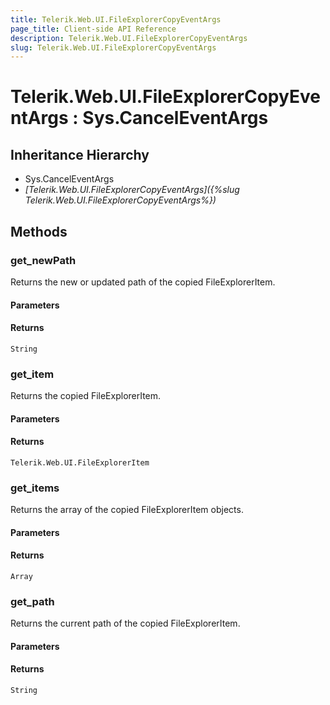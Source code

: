 ```yaml
---
title: Telerik.Web.UI.FileExplorerCopyEventArgs
page_title: Client-side API Reference
description: Telerik.Web.UI.FileExplorerCopyEventArgs
slug: Telerik.Web.UI.FileExplorerCopyEventArgs
---
```


# Telerik.Web.UI.FileExplorerCopyEventArgs : Sys.CancelEventArgs 

## Inheritance Hierarchy

* Sys.CancelEventArgs
* *[Telerik.Web.UI.FileExplorerCopyEventArgs]({%slug Telerik.Web.UI.FileExplorerCopyEventArgs%})*


## Methods

###  get_newPath

Returns the new or updated path of the copied FileExplorerItem.

#### Parameters

#### Returns

`String` 

### get_item

Returns the copied FileExplorerItem.

#### Parameters

#### Returns

`Telerik.Web.UI.FileExplorerItem` 

### get_items

Returns the array of the copied FileExplorerItem objects.

#### Parameters

#### Returns

`Array` 

### get_path

Returns the current path of the copied FileExplorerItem.

#### Parameters

#### Returns

`String` 

